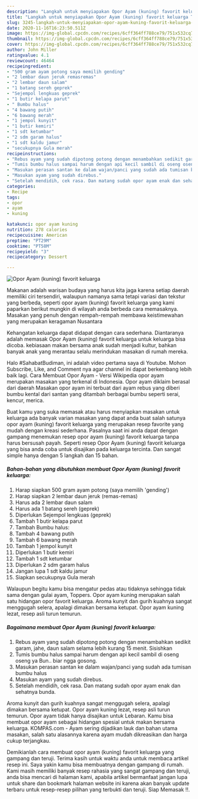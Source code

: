 ```yaml
---
description: "Langkah untuk menyiapakan Opor Ayam (kuning) favorit keluarga Teruji"
title: "Langkah untuk menyiapakan Opor Ayam (kuning) favorit keluarga Teruji"
slug: 3245-langkah-untuk-menyiapakan-opor-ayam-kuning-favorit-keluarga-teruji
date: 2020-11-16T16:23:50.511Z
image: https://img-global.cpcdn.com/recipes/6cff364ff788ce79/751x532cq70/opor-ayam-kuning-favorit-keluarga-foto-resep-utama.jpg
thumbnail: https://img-global.cpcdn.com/recipes/6cff364ff788ce79/751x532cq70/opor-ayam-kuning-favorit-keluarga-foto-resep-utama.jpg
cover: https://img-global.cpcdn.com/recipes/6cff364ff788ce79/751x532cq70/opor-ayam-kuning-favorit-keluarga-foto-resep-utama.jpg
author: John Miller
ratingvalue: 4.1
reviewcount: 46464
recipeingredient:
- "500 gram ayam potong saya memilih gending"
- "2 lembar daun jeruk remasremas"
- "2 lembar daun salam"
- "1 batang sereh geprek"
- "Sejempol lengkuas geprek"
- "1 butir kelapa parut"
- " Bumbu halus"
- "4 bawang putih"
- "6 bawang merah"
- "1 jempol kunyit"
- "1 butir kemiri"
- "1 sdt ketumbar"
- "2 sdm garam halus"
- "1 sdt kaldu jamur"
- "secukupnya Gula merah"
recipeinstructions:
- "Rebus ayam yang sudah dipotong potong dengan menambahkan sedikit garam, jahe, daun salam selama lebih kurang 15 menit. Sisishkan"
- "Tumis bumbu halus sampai harum dengan api kecil sambil di oseng oseng ya Bun.. biar ngga gosong."
- "Masukan perasan santan ke dalam wajan/panci yang sudah ada tumisan bumbu halus"
- "Masukan ayam yang sudah direbus."
- "Setelah mendidih, cek rasa. Dan matang sudah opor ayam enak dan sehatnya bunda."
categories:
- Recipe
tags:
- opor
- ayam
- kuning

katakunci: opor ayam kuning 
nutrition: 278 calories
recipecuisine: American
preptime: "PT29M"
cooktime: "PT58M"
recipeyield: "3"
recipecategory: Dessert

---
```



![Opor Ayam (kuning) favorit keluarga](https://img-global.cpcdn.com/recipes/6cff364ff788ce79/751x532cq70/opor-ayam-kuning-favorit-keluarga-foto-resep-utama.jpg)

Makanan adalah warisan budaya yang harus kita jaga karena setiap daerah memiliki ciri tersendiri, walaupun namanya sama tetapi variasi dan tekstur yang berbeda, seperti opor ayam (kuning) favorit keluarga yang kami paparkan berikut mungkin di wilayah anda berbeda cara memasaknya. Masakan yang penuh dengan rempah-rempah membawa keistimewahan yang merupakan keragaman Nusantara

Kehangatan keluarga dapat didapat dengan cara sederhana. Diantaranya adalah memasak Opor Ayam (kuning) favorit keluarga untuk keluarga bisa dicoba. kebiasaan makan bersama anak sudah menjadi kultur, bahkan banyak anak yang merantau selalu merindukan masakan di rumah mereka.

Halo #SahabatBudiman, ini adalah video pertama saya di Youtube. Mohon Subscribe, Like, and Comment nya agar channel ini dapat berkembang lebih baik lagi. Cara Membuat Opor Ayam - Versi Wikipedia opor ayam merupakan masakan yang terkenal di Indonesia. Opor ayam diklaim berasal dari daerah Masakan opor ayam ini terbuat dari ayam rebus yang diberi bumbu kental dari santan yang ditambah berbagai bumbu seperti serai, kencur, merica.

Buat kamu yang suka memasak atau harus menyiapkan masakan untuk keluarga ada banyak varian masakan yang dapat anda buat salah satunya opor ayam (kuning) favorit keluarga yang merupakan resep favorite yang mudah dengan kreasi sederhana. Pasalnya saat ini anda dapat dengan gampang menemukan resep opor ayam (kuning) favorit keluarga tanpa harus bersusah payah.
Seperti resep Opor Ayam (kuning) favorit keluarga yang bisa anda coba untuk disajikan pada keluarga tercinta. Dan sangat simple hanya dengan 5 langkah dan 15 bahan.


<!--inarticleads1-->

##### Bahan-bahan yang dibutuhkan membuat Opor Ayam (kuning) favorit keluarga:

1. Harap siapkan 500 gram ayam potong (saya memilih &#39;gending&#39;)
1. Harap siapkan 2 lembar daun jeruk (remas-remas)
1. Harus ada 2 lembar daun salam
1. Harus ada 1 batang sereh (geprek)
1. Diperlukan Sejempol lengkuas (geprek)
1. Tambah 1 butir kelapa parut
1. Tambah  Bumbu halus:
1. Tambah 4 bawang putih
1. Tambah 6 bawang merah
1. Tambah 1 jempol kunyit
1. Diperlukan 1 butir kemiri
1. Tambah 1 sdt ketumbar
1. Diperlukan 2 sdm garam halus
1. Jangan lupa 1 sdt kaldu jamur
1. Siapkan secukupnya Gula merah


Walaupun begitu kamu bisa mengatur pedas atau tidaknya sehingga tidak sama dengan gulai ayam, Toppers. Opor ayam kuning merupakan salah satu hidangan opor favorit keluarga. Aroma kunyit dan gurih kuahnya sangat menggugah selera, apalagi dimakan bersama ketupat. Opor ayam kuning lezat, resep asli turun temurun. 

<!--inarticleads2-->

##### Bagaimana membuat  Opor Ayam (kuning) favorit keluarga:

1. Rebus ayam yang sudah dipotong potong dengan menambahkan sedikit garam, jahe, daun salam selama lebih kurang 15 menit. Sisishkan
1. Tumis bumbu halus sampai harum dengan api kecil sambil di oseng oseng ya Bun.. biar ngga gosong.
1. Masukan perasan santan ke dalam wajan/panci yang sudah ada tumisan bumbu halus
1. Masukan ayam yang sudah direbus.
1. Setelah mendidih, cek rasa. Dan matang sudah opor ayam enak dan sehatnya bunda.


Aroma kunyit dan gurih kuahnya sangat menggugah selera, apalagi dimakan bersama ketupat. Opor ayam kuning lezat, resep asli turun temurun. Opor ayam tidak hanya disajikan untuk Lebaran. Kamu bisa membuat opor ayam sebagai hidangan spesial untuk makan bersama keluarga. KOMPAS.com - Ayam sering dijadikan lauk dan bahan utama masakan, salah satu alasannya karena ayam mudah dikreasikan dan harga cukup terjangkau. 

Demikianlah cara membuat opor ayam (kuning) favorit keluarga yang gampang dan teruji. Terima kasih untuk waktu anda untuk membaca artikel resep ini. Saya yakin kamu bisa membuatnya dengan gampang di rumah. Kami masih memiliki banyak resep rahasia yang sangat gampang dan teruji, anda bisa mencari di halaman kami, apabila artikel bermanfaat jangan lupa untuk share dan bookmark halaman website ini karena akan banyak update terbaru untuk resep-resep pilihan yang terbukti dan teruji. Siap Memasak !!. 
